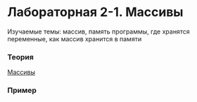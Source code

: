 # Лабораторная 2-1. Массивы

Изучаемые темы: массив, память программы, где хранятся переменные, как массив хранится в памяти

### Теория
[Массивы](https://github.com/StriderAJR/StudentCpp/wiki/Массивы)

### Пример